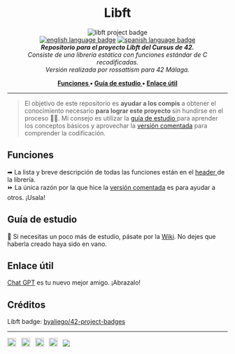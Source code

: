 <h1 align="center"> Libft</h1>

<p align="center">
<img src="https://github.com/byaliego/42-project-badges/blob/main/badges/libft.png?raw=true" alt="libft project badge" /> <br />
<a href="https://github.com/rossattism/Libft/blob/master/README.md"> <img src="https://img.shields.io/badge/lang-en-purple" alt="english language badge"></a> 
<a href="https://github.com/rossattism/Libft/blob/master/README.es.md"> <img src="https://img.shields.io/badge/lang-es-purple" alt="spanish language badge"></a> <br />
<i> <b> Repositorio para el proyecto Libft del Cursus de 42.</b> <br />
Consiste de una librería estática con funciones estándar de C recodificadas. <br />
Versión realizada por rossattism para 42 Málaga. </i>
</p>
<p align="center"> <b>
<a href="https://github.com/rossattism/42Cursus.Libft/blob/main/README.es.md#funciones"> Funciones </a>  • 
<a href="https://github.com/rossattism/42Cursus.Libft/blob/main/README.es.md#gu%C3%ADa-de-estudio"> Guía de estudio </a>  • 
<a href="https://github.com/rossattism/42Cursus.Libft/blob/main/README.es.md#enlaces-%C3%BAtiles"> Enlace útil </a>
</p> </b>
<hr>

> El objetivo de este repositorio es <b> ayudar a los compis </b> a obtener el conocimiento necesario <b> para lograr este proyecto </b> sin hundirse en el proceso 🏄‍♀️. Mi consejo es utilizar la <a href="https://github.com/rossattism/42Cursus.Libft/blob/main/README.es.md#gu%C3%ADa-de-estudio"> guía de estudio </a> para aprender los conceptos básicos y aprovechar la <a href="https://github.com/rossattism/42Cursus.Libft/tree/main/libft_comentado">versión comentada</a> para comprender la codificación.

## Funciones
➡ La lista y breve descripción de todas las funciones están en el <a href="https://github.com/rossattism/42.Libft/blob/main/libft/libft.h"> header </a> de la librería. <br>
⏩ La única razón por la que hice la <a href="https://github.com/rossattism/42Cursus.Libft/tree/main/libft_comentado">versión comentada</a> es para ayudar a otros. ¡Usala!

## Guía de estudio
💪 Si necesitas un poco más de estudio, pásate por la <a href="https://github.com/rossattism/42.Libft/wiki">Wiki</a>. No dejes que haberla creado haya sido en vano.

## Enlace útil 
<a href="https://chat.openai.com/chat">Chat GPT</a> es tu nuevo mejor amigo. ¡Abrazalo!

## Créditos
Libft badge: <a href="https://github.com/byaliego/42-project-badges"> byaliego/42-project-badges </a>

<hr>
<a href="https://www.linkedin.com/in/rossattism/"><img src="https://github.com/gauravghongde/social-icons/blob/master/PNG/Black/LinkedIN_black.png?raw=true" alt="Linkedin Logo" style="width: 20px; height: 20px" /></a> &nbsp;
<a href="https://github.com/rossattism"><img src="https://github.com/gauravghongde/social-icons/blob/master/PNG/Black/Github_black.png?raw=true" alt="GitHub logo" style="width: 20px; height: 20px" /></a> &nbsp;
<a href="https://open.spotify.com/user/21bih47uzlxunyyi4gbbvyvty"><img src="https://github.com/gauravghongde/social-icons/blob/master/PNG/Black/Spotify_black.png?raw=true" alt="Spotify logo" style="width: 20px; height: 20px" /></a> &nbsp;
<a href="mailto:rossattism@gmail.com"><img src="https://github.com/gauravghongde/social-icons/blob/master/PNG/Black/Gmail_black.png?raw=true" alt="GMAIL logo" style="width: 20px; height: 20px" /></a> &nbsp;
<a href="https://shields.io/"><img src="https://img.shields.io/badge/Made with-♥-black" /></a>
